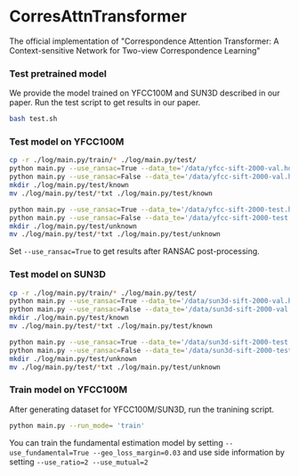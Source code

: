 # CorresAttnTransformer
The official implementation of "Correspondence Attention Transformer: A Context-sensitive Network for Two-view Correspondence Learning"
### Test pretrained model

We provide the model trained on YFCC100M and SUN3D described in our paper. Run the test script to get results in our paper.
```bash
bash test.sh
```

### Test model on YFCC100M
```bash
cp -r ./log/main.py/train/* ./log/main.py/test/
python main.py --use_ransac=True --data_te='/data/yfcc-sift-2000-val.hdf5' --run_mode='test'
python main.py --use_ransac=False --data_te='/data/yfcc-sift-2000-val.hdf5' --run_mode='test'
mkdir ./log/main.py/test/known
mv ./log/main.py/test/*txt ./log/main.py/test/known

python main.py --use_ransac=True --data_te='/data/yfcc-sift-2000-test.hdf5' --run_mode='test'
python main.py --use_ransac=False --data_te='/data/yfcc-sift-2000-test.hdf5' --run_mode='test'
mkdir ./log/main.py/test/unknown
mv ./log/main.py/test/*txt ./log/main.py/test/unknown
```
Set `--use_ransac=True` to get results after RANSAC post-processing.

### Test model on SUN3D
```bash
cp -r ./log/main.py/train/* ./log/main.py/test/
python main.py --use_ransac=True --data_te='/data/sun3d-sift-2000-val.hdf5' --run_mode='test'
python main.py --use_ransac=False --data_te='/data/sun3d-sift-2000-val.hdf5' --run_mode='test'
mkdir ./log/main.py/test/known
mv ./log/main.py/test/*txt ./log/main.py/test/known

python main.py --use_ransac=True --data_te='/data/sun3d-sift-2000-test.hdf5' --run_mode='test'
python main.py --use_ransac=False --data_te='/data/sun3d-sift-2000-test.hdf5' --run_mode='test'
mkdir ./log/main.py/test/unknown
mv ./log/main.py/test/*txt ./log/main.py/test/unknown
```


### Train model on YFCC100M

After generating dataset for YFCC100M/SUN3D, run the tranining script.
```bash
python main.py --run_mode= 'train'
```

You can train the fundamental estimation model by setting `--use_fundamental=True --geo_loss_margin=0.03` and use side information by setting `--use_ratio=2 --use_mutual=2`

